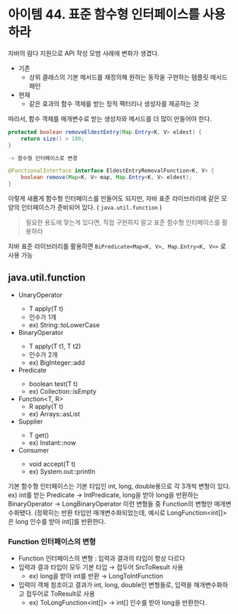# 아이템 44. 표준 함수형 인터페이스를 사용하라

자바의 람다 지원으로 API 작성 모범 사례에 변화가 생겼다.

- 기존
  - 상위 클래스의 기본 메서드를 재정의해 원하는 동작을 구현하는 템플릿 메서드 패턴
- 현재
  - 같은 효과의 함수 객체를 받는 정적 팩터리나 생성자를 제공하는 것

따라서, 함수 객체를 매개변수로 받는 생성자와 메서드를 더 많이 만들어야 한다.

```java
protected boolean removeEldestEntry(Map.Entry<K, V> eldest) {
	return size() > 100;
}

-> 함수형 인터페이스로 변경

@FunctionalInterface interface EldestEntryRemovalFunction<K, V> {
	boolean remove(Map<K, V> map, Map.Entry<K, V> eldest);
}
```

이렇게 새롭게 함수형 인터페이스를 만들어도 되지만, 자바 표준 라이브러리에 같은 모양의 인터페이스가 준비되어 있다. ( `java.util.function` )

> 필요한 용도에 맞는게 있다면, 직접 구현하지 말고 표준 함수형 인터페이스를 활용하라

자바 표준 라이브러리를 활용하면 `BiPredicate<Map<K, V>, Map.Entry<K, V>>` 로 사용 가능

## java.util.function

- UnaryOperator<T>
  - T apply(T t)
  - 인수가 1개
  - ex) String::toLowerCase
- BinaryOperator<T>
  - T apply(T t1, T t2)
  - 인수가 2개
  - ex) BigInteger::add
- Predicate<T>
  - boolean test(T t)
  - ex) Collection::isEmpty
- Function<T, R>
  - R apply(T t)
  - ex) Arrays::asList
- Supplier<T>
  - T get()
  - ex) Instant::now
- Consumer<T>
  - void accept(T t)
  - ex) System.out::println

기본 함수형 인터페이스는 기본 타입인 int, long, double용으로 각 3개씩 변형이 있다.
ex) int를 받는 Predicate → IntPredicate, long을 받아 long을 반환하는 BinaryOperator → LongBinaryOperator
이런 변형들 중 Function의 변형만 매개변수화됐다.
(정확히는 반환 타입만 매개변수화되었는데, 예시로 LongFunction<int[]> 은 long 인수를 받아 int[]를 반환한다.

### Function 인터페이스의 변형

- Function 인터페이스의 변형 : 입력과 결과의 타입이 항상 다르다
- 입력과 결과 타입이 모두 기본 타입 → 접두어 SrcToResult 사용
  - ex) long을 받아 int를 반환 → LongToIntFunction
- 입력이 객체 참조이고 결과가 int, long, double인 변형들로, 입력을 매개변수화하고 접두어로 ToResult로 사용
  - ex) ToLongFunction<int[]> → int[] 인수를 받아 long을 반환한다.
